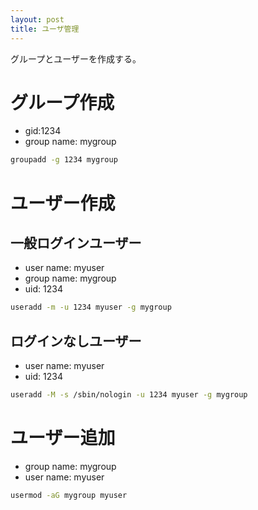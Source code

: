 ```yaml
---
layout: post
title: ユーザ管理
---
```


グループとユーザーを作成する。

# グループ作成

- gid:1234
- group name: mygroup

```sh
groupadd -g 1234 mygroup
```

# ユーザー作成

## 一般ログインユーザー

- user name: myuser
- group name: mygroup
- uid: 1234

```sh
useradd -m -u 1234 myuser -g mygroup
```

## ログインなしユーザー

- user name: myuser
- uid: 1234

```sh
useradd -M -s /sbin/nologin -u 1234 myuser -g mygroup
```

# ユーザー追加

- group name: mygroup
- user name: myuser

```sh
usermod -aG mygroup myuser
```
